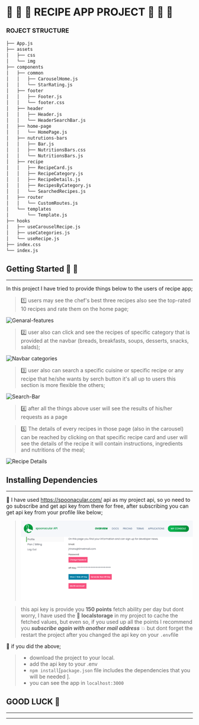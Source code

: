 # :spaghetti: :sushi: :hamburger: RECIPE APP PROJECT :pizza: :meat_on_bone: :ramen:


### ROJECT STRUCTURE

```
├── App.js
├── assets
│   ├── css
│   └── img
├── components
│   ├── common
│   │   ├── CarouselHome.js
│   │   └── StarRating.js
│   ├── footer
│   │   ├── Footer.js
│   │   └── footer.css
│   ├── header
│   │   ├── Header.js
│   │   └── HeaderSearchBar.js
│   ├── home-page
│   │   └── HomePage.js
│   ├── nutrutions-bars
│   │   ├── Bar.js
│   │   ├── NutritionsBars.css
│   │   └── NutritionsBars.js
│   ├── recipe
│   │   ├── RecipeCard.js
│   │   ├── RecipeCategory.js
│   │   ├── RecipeDetails.js
│   │   ├── RecipesByCategory.js
│   │   └── SearchedRecipes.js
│   ├── router
│   │   └── CustomRoutes.js
│   └── templates
│       └── Template.js
├── hooks
│   ├── useCarouselRecipe.js
│   ├── useCategories.js
│   └── useRecipe.js
├── index.css
└── index.js
 ```
## Getting Started :rocket: :rocket:
___ 
In this project I have tried to provide things below to the users of recipe app; 
> :one: users may see the chef's best three recipes also see the top-rated 10 recipes and rate them on the home page;

![Genaral-features](http://gifs.com/gif/general-features-gpEAyl)




> :two: user also can click and see the recipes of specific category that is provided at the navbar (breads, breakfasts, soups, desserts, snacks, salads);

![Navbar categories](https://j.gifs.com/83Npgl.gif)




> :three: user also can search a specific cuisine or specific recipe or any recipe that he/she wants by serch button it's all up to users this section is more flexible the others;

![Search-Bar](https://j.gifs.com/WP05KW.gif)



> :four: after all the things above user will see the results of his/her requests as a page




> :five: The details of every recipes in those page (also in the carousel) can be reached by clicking on that specific recipe card and user will see the details of the recipe it will contain instructions, ingredients and nutritions of the meal;

![Recipe Details](https://j.gifs.com/PjE0Gz.gif)





## Installing Dependencies
___

:large_orange_diamond: I have used https://spoonacular.com/ api as my project api, so yo need to go subscribe and get api key from there for free, after subscribing you can get api key from your profile like below;

> ![api key](./src/assets/img/apiKey%20page.png)

> this api key is provide you **150 points** fetch ability per day but dont worry, I have used the :floppy_disk: **localstorage** in my project to cache the fetched values,  but even so, if you used up all the points I recommend you ***subscribe again with another mail address*** :boom: but dont forget the restart the project after you changed the api key on your ```.env```file


:large_orange_diamond: if you did the above;

> - download the project to your local.
> - add the api key to your .env
> - ```npm install```[```package.json``` file includes the dependencies that you will be needed ].
> - you can see the app in ```localhost:3000```

## GOOD LUCK :rocket:

___
----





